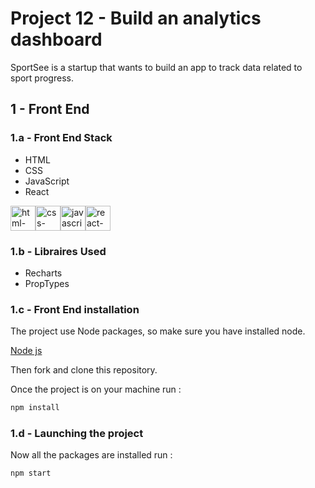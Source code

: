 
# Project 12 - Build an analytics dashboard

SportSee is a startup that wants to build an app to track data related to sport progress.

## 1 - Front End
### 1.a - Front End Stack

- HTML
- CSS
- JavaScript
- React


<a href="https://developer.mozilla.org/fr/docs/Web/HTML"><img src="https://cdn-icons-png.flaticon.com/512/732/732212.png" width="40px" height="40px" alt="html-logo"></a><a href="https://developer.mozilla.org/fr/docs/Web/CSS/Reference"><img src="https://cdn-icons-png.flaticon.com/512/732/732190.png" width="40px" height="40px" alt="css-logo"></a><a href="https://developer.mozilla.org/fr/docs/Web/JavaScript"><img src="https://cdn-icons-png.flaticon.com/512/5968/5968292.png" width="40px" height="40px" alt="javascript-logo"></a><a href="https://en.reactjs.org/"><img src="https://upload.wikimedia.org/wikipedia/commons/thumb/a/a7/React-icon.svg/2300px-React-icon.svg.png" width="40px" height="40px" alt="react-logo"></a>

### 1.b - Libraires Used

- Recharts
- PropTypes

### 1.c - Front End installation

The project use Node packages, so make sure you have installed node.

<a href="https://nodejs.org/en/">Node js</a>

Then fork and clone this repository.

Once the project is on your machine run :

```bash
npm install
```

### 1.d - Launching the project

Now all the packages are installed run :

```bash
npm start
```